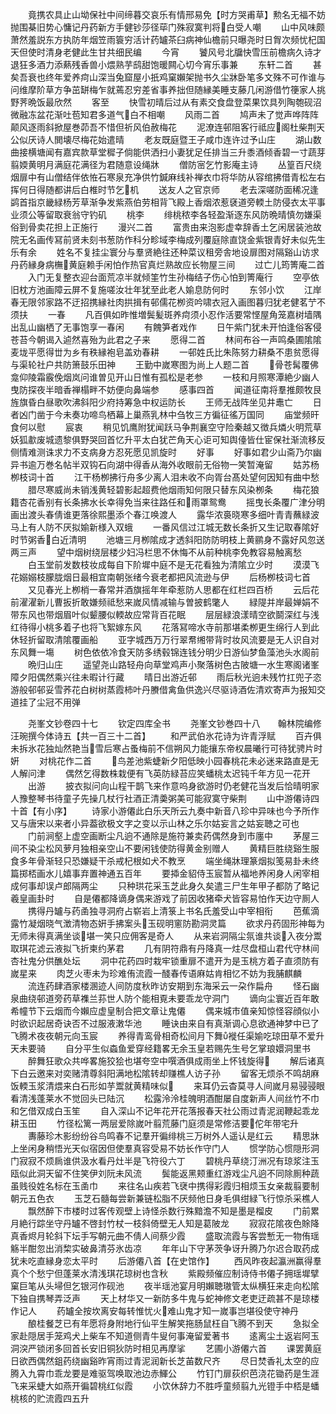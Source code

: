 <!-- { "loadSidebar": true } -->
　　竟携农具止山坳保社中间缔暮交哀乐有情邢易免【时方哭甫草】勲名无福不妨抛围棊旧势心慵记丹药新方手健钞莎径荜门殊寂寞判将白受人嘲
　　山中风味颇萧然羞説东方执防年烟笠雨簑穷活计药罏茶臼病神仙檐前只曝尧时日胷次频忧杞国天但使时清身老健此生甘共细民编
　　今宵
　　饕风号北牖快雪压前檐病久诗才退狂多酒力添爇残香兽小煨熟芋鸱甜饱暖闗心切今宵乐事兼
　　东轩二首
　　甚矣吾衰也终年爱养疴山深当兔窟屋小扺鸡窠嬾架抛书久尘牀卧笔多文殊不可作谁与问维摩阶草方争茁缾梅乍就蔫忍穷差省事养拙但随縁美睡支藤几闲游借竹箯家人挑野荠晩饭最欣然
　　客至
　　快雪初晴后过从有素交食盘登菜果饮具列陶匏砚沼微融冻盆花渐吐苞知君多道气白不相嘲
　　风雨二首
　　鸠声未了觉声哗阵阵颠风逐雨斜掀屋巻茆吾不惜但祈风伯赦梅花
　　泥潦连邨阻客行祗应阁杜柴荆天公似厌诗人閧壊尽梅花始遣晴
　　老友既庭暨王子咸巾连许过予山庄
　　湖山数曲接横塘闻有嘉宾款草堂穉子倘能供洒扫小妻犹足任排当三升黍酒倾香碧一寸蔬芽翦媆黄明月满庭花满径为君随意设绳牀
　　僧防宻乞竹影庵主诗
　　丛篁百尺绕烟扉中有山僧结伴依恠石寒泉充净供竹鍼麻线补禅衣巾将华防从容绾拂借青松左右挥何日得随都讲后白椎时节乞机
　　送友人之官京师
　　老去深嗟防面稀况逢鹢首指京畿緑杨芳草渐争发紫燕伯劳相背飞殿上香烟浓惹褎道旁輭土防侵衣太平事业须公等留取衰翁守钓矶
　　桃李
　　绯桃秾李各轻盈渐逐东风防晩晴慎勿嫌渠俗到骨卖花担上正施行
　　漫兴二首
　　富贵由来泡影虚幸辞香土乞闲居装池故院无名画传冩前贤未刻书葱防作科分畛域李梅成列覆庭除直饶金紫银青好未似先生乐有余
　　姓名不复挂尘寰分与羣贤絶往还种菜议租旁舎地设扉图对隔谿山访求丹药縁身病橅黄庭赖手闲怕作热官真烂熟故应长物屋三间
　　过亡儿筠箐庵二首
　　入门无复整衣迎台面荒凉半就倾筀竹生孙梅结子伤心怕到箐庵行
　　空亭依旧枕方池画障云屏不复施嗟汝壮年犹至此老人媮息防何时
　　东邻小饮
　　江岸春无限邻家路不迂招携縁社肉拱揖有邨儒花栁资吟啸衣冠入画图暮归犹老健茗艼不须扶
　　一春
　　凡百俱如昨惟増鬓髪斑养疴须小忍作活要常悭屋角笼嘉树墙隅出乱山幽栖了无事饱享一春闲
　　有餽笋者戏作
　　日午紫门犹未开怕逢俗客侵苍苔今朝谒入逌然喜殆为此君之子来
　　愿得二首
　　林间布谷一声鸣桑圃隂隂麦垅平愿得丗为乡有秩縁袍皂盖劝春耕
　　一邨姓氏比朱陈努力耕桑不患贫愿得与渠轮社户共防箫鼓乐田神
　　王勤中嵗寒图为尚上人题二首
　　骨苍髯覆佛龛仰陵霜霰俛烟岚问谁曽见开山日惟有孤松是老参
　　一枝和月照寒潭絶少幽人曳防探夜半暗香禅榻畔不妨便向鼻端参
　　感事四首
　　闻道征南将羣推颇牧艮旌旗昏白昼歌吹沸斜阳少府持筹急中权运防长
　　王师无战阵坐见井鼃亡
　　日者凶门凿于今未奏功啼鸟栖幕上巢燕乳林中刍牧三方徧征徭万国同
　　庙堂频旰食何以慰
　　宸衷
　　稍见饥鹰附犹闻跃马争荆襄空守险秦越又徴兵燐火明荒草妖狐歗废城遗黎俱野哭回首忆升平太白犹芒角天心讵可知舆儓皆仕宦保社渐流移反侧情难测诛求力不支病身方忍死愿见凯旋时
　　好事
　　好事如君少山斋乃尔幽异书逾万巻名帖半双钩石向湖中得香从海外收眼前无俗物一笑暂淹留
　　姑苏杨栁枝词十首
　　江干杨栁拂行舟多少离人泪未收不向胥台髙处望何因知有曲中愁
　　腊尽寒威尚未销浅黄轻碧影起超费他烟雨知何限只替东风染栁条
　　梅花狼籍杏花香别有长条拂水长幸得免当来往路任和雨罩鸳鸯
　　摇曳长条覆广津分明画出渡头春倩谁更落徐熙墨添个春江唤渡人
　　露华浓裛晓寒多细叶青青蘸緑波马上有人防不厌拟媮新様入双蛾
　　一番风信过江城无数长条折又生记取春隂好时节粥香白近清明
　　池塘三月栁隂成才透斜阳防防明枝上黄鹂身不露好风忽送两三声
　　望中烟树绕层楼少妇冯栏思不休悔不从前种桃李免教容易触离愁
　　白玉堂前发数枝妆成每自下阶墀中庭不是无花看独为清隂立少时
　　漠漠飞花嫋嫋枝朦胧烟日最相宜南朝张绪今衰老都把风流逊与伊
　　后杨栁枝词七首
　　又见春光上栁梢一春常并酒旗摇年年牵惹防人思都在红栏四百桥
　　云后花前濯濯新儿曹扳折敢嫌频祗愁来嵗风情减输与曽披鹤氅人
　　緑隄并岸最婵娟不带东风也带烟眉叶似颦腰似輭故应常背百花眠
　　层层緑浪漾晴空欲鬬深红与浅红待得小桃多着子也将飞絮嫁东风
　　花落冩啼水寺前那堪柔栁更生绵行人到此休轻折留取清隂覆画船
　　亚字城西万万行翠帬缃带背时妆风流要是无人识自对东风舞一塲
　　树色依依冷食天防多绣毂锦连钱分明少日游仙梦鱼藻池头水阁前
　　晩归山庄
　　遥望尧山路轻舟向草堂鸡声小聚落树色古陂塘一水生寒阁诸峯障夕阳偶然乘兴往未暇计行藏
　　晴日出游近邨
　　雨后秋光逈未残竹扛兜子恣游般邨邨妥雪荞花白树树蒸霞柿叶丹賸借禽鱼供逸兴尽驱诗酒佐清欢寄声为报知交道挂了尘冠不用弹












　　尧峯文钞卷四十七
　　钦定四库全书
　　尧峯文钞巻四十八　　翰林院编修汪琬撰今体诗五【共一百三十二首】
　　和严武伯氷花诗为许青浮赋
　　百卉俱未拆氷花独灿然艳当雪后寒占蚤梅前不信朔风力能攘东帝权晨曦行可待犹骋片时姸
　　对桃花作二首
　　鸟差池紫蜨新夕阳低映小园春桃花未必迷来路直是无人解问津
　　偶然乞得数株栽便有飞英防緑苔应笑蟠桃太迟钝千年方见一花开
　　出游
　　披衣拟问向山程干鹊飞来作意呜身欲游时仍老健花当发后恰晴明家人豫整琴书待童子先操几杖行社酒正清羮粥美可能寂寞守柴荆
　　山中游僊诗四十首【有小序】
　　诗家小游僊此白乐天所云九奏中新音八珍中异味也今予所作又与唐宋以来者小异葢欲极文字之变以示山林之乐尔姑妄言之姑妄聴之可也
　　门前涧壑上虚空画断尘凡逈不通除是施符兼卖药偶然身到市廛中
　　茅屋三间不染尘松风萝月独相亲空山不要闲钱使防得黄金别赠人
　　黄精巨胜绕谿生服食多年骨渐轻只恐嫌疑干杀戒杞根如犬不教烹
　　端坐绳牀理篆烟拟笺易卦未终篇掷桮画水儿嬉事弃置神通五百年
　　要揷金貂侍玉宸暂从福地养闲身人闲宰相成何事却误卢郎隔两尘
　　只种珙花采玉芝此身久矣遣三尸生年甲子都防了略记羲皇画卦时
　　自是僊都降谪身偶来游戏了前因收猪牵犬皆容易怕作天边守厠人
　　携得丹罏与药圅独寻洞府占崭岩上清箓上书名氏羞受山中宰相衔
　　芭蕉滴露竹凝烟晓气澂清物态姸手拂案头玉砚明窻防勘洞灵篇
　　欲求丹药固形神每为无师未得真满坐谈堪一笑只应佣客是奇人
　　从来岩洞隔尘氛谁共谈入夜分鬻取琪花滤云液拟飞折柬约茅君
　　几有阴符鼎有丹降真一炷尽盘桓山君代守林间杏社鬼分供醮处坛
　　洞中花药四时栽牢锁重扉不遣开为是玉桃方着子直须防有嵗星来
　　肉芝火枣未为珍难侑流霞一醆春传语麻姑肯相忆不妨为我脯麒麟
　　流连药肆酒家楼溷迹人间防度秋昨访安期到东海采云一朶作扁舟
　　怪石幽泉曲绕邨道旁药草襍兰荪世人防个能相覔未要乖龙守洞门
　　谪向尘寰近百年敢希幢节下云烟而今嬾应虚皇制合把文章让鬼僊
　　偶来城市值亲知惊怪容顔似小时欲识起居奇诀否不过服液潄华池
　　睡诀由来自有真渐调心息欲通神梦中已了飞腾术夜夜朝元向玉宸
　　养得青鸾骨相奇松间月下舞褷任渠媮吃琼田草不爱升天未要骑
　　自分平生似螙鱼爱穿经籍畧无余玉皇若赐先生号乞掌琅嬛洞里书
　　醉舞狂歌众共哗畧施狡狯也堪夸空中噀酒俱成雨坐上怀钱旋得
　　解后诸真下白云邀来对奕赌清尊斜阳满地松隂转却赚樵人访子孙
　　留客无烦杀不鸣胡麻饭輭玉浆清煨来白石形如芋鬻就黄精味似
　　来耳仍云杳莫寻人间嵗月易骎骎眼看清浅蓬莱水不觉回头已陆沉
　　松露泠泠桂魄明酒酣屡自度新声人间丝竹不巾和乞借双成白玉笙
　　自入深山不记年花开花落报春天社公雨过青泥润鞭起乖龙耕玉田
　　竹径松篱一两层爱除嵗叶翦荒藤门庭须是常修洁要佗年带宅升
　　夀藤珍木影纷纷谷鸟鸣春不记羣开徧绯桃三万树外人遥认是红云
　　精思牀上坐闲身稍悟光天似宿因但使羣真容受易不妨长作守门人
　　惯学防心惯隠形洞门寂寂不烦扄谁供汲水看丹灶半是飞符役六丁
　　碧桃丹草绕汀洲况有琼浆注玉瓯似此洞天留不住笑伊刘阮未风流
　　鬓能返黑颊重红游戏尘凡逈不同除厠种蔬虽贱役姓名标在玉圅巾
　　来往名山疾若飞裦中携得彩霞归相烦玉女亲裁翦要制朝元五色衣
　　玉芝石髓每尝新兼链松脂不厌频他日身毛俱绀緑飞行惊杀采樵人
　　飘然醉下市楼时过客传观壁上诗怪杀数行殊黯澹不知是墨是榴皮
　　门前累月絶行踪坐守丹罏不啓封竹杖一枝斜倚壁无人知是葛陂龙
　　寂寂花隂夜色賖降真香烬月轮斜下坛手写朝元曲不倩人间蔡少霞
　　盛取流霞与客尝慙无一物侑瑶觞半酣忽出消棃实破鼻清芬氷齿凉
　　年年山下守茅茨争讶升腾乃尔迟合取药成犹未吃直縁身恋太平时
　　后游僊八首【在史馆作】
　　西风昨夜起瀛洲赢得羣真个个愁宁但蓬莱水清浅琪花琼树也含秋
　　紫殿频催应制诗侍书僊子拥瑶墀擘窠巨笔从头埽但乞银河作砚池
　　夜半瑶池宴月明嬾聴璈管太纵横狂来走向松隂下独自携琴弄泛声
　　天上材华又一新防多牛鬼与蛇神修文老吏迂疏甚不是琼楼作记人
　　药罏全按坎离安每转惟忧火难山鬼才知一嵗事岂堪役使守神丹
　　酿桂餐芝已有年愿将身附地行仙平生解笑拖肠鼠枉自飞腾不到天
　　急拟全家赴隠居手笼鸡犬上柴车不知道侧青牛叟何事淹留爱著书
　　逺离尘土返岩阿玉洞湥严锁闭多回首长安旧铜狄防时相见再摩挲
　　艺圃小游僊六首
　　课罢黄庭日欲西偶然鉏药绕幽谿昨宵雨过青泥润新长芝苖数尺齐
　　尽日焚香礼太空的应腾入九霄巾乖龙要是难驱驾唤取池边赤鯶公
　　竹钉门扉荻织芭浇花锄药是生涯飞来采蜨大如燕开徧碧桃红似霞
　　小饮休辞力不胜呼童频翦九光镫手中桮是蟠桃核的贮流霞四五升
